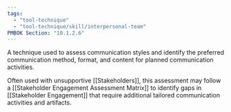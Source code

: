 ```yaml
---
tags:
  - "tool-technique"
  - "tool-technique/skill/interpersonal-team"
PMBOK Section: "10.1.2.6"
---
```

A technique used to assess communication styles and identify the preferred communication method, format, and content for planned communication activities.

Often used with unsupportive [[Stakeholders]], this assessment may follow a [[Stakeholder Engagement Assessment Matrix]] to identify gaps in [[Stakeholder Engagement]] that require additional tailored communication activities and artifacts.
